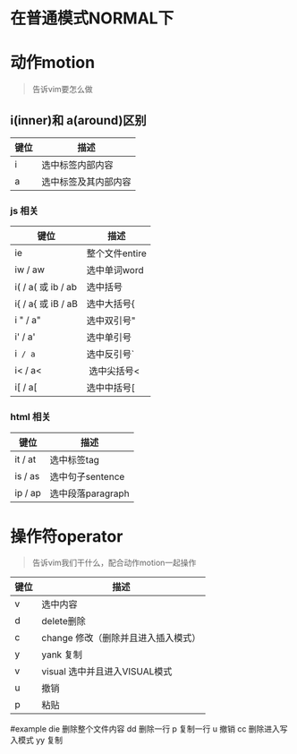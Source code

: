 # 在普通模式NORMAL下
# 动作motion
>告诉vim要怎么做

## i(inner)和 a(around)区别

| 键位 | 描述 |
| - | - |
| i | 选中标签内部内容
| a | 选中标签及其内部内容
### js 相关

| 键位 | 描述 |
| - | - |
| ie |  整个文件entire
| iw / aw| 选中单词word
| i( / a( 或 ib / ab | 选中括号
| i{ / a{ 或 iB / aB | 选中大括号{
| i " / a" | 选中双引号"
| i' / a' | 选中单引号
| i` / a`  | 选中反引号` 
| i< / a< |  选中尖括号<
| i[  /  a[ |  选中中括号[

###  html 相关
| 键位 | 描述 |
| - | - |
| it / at | 选中标签tag
| is / as | 选中句子sentence
| ip / ap | 选中段落paragraph

# 操作符operator
> 告诉vim我们干什么，配合动作motion一起操作

| 键位 | 描述 |
| - | - |
| v | 选中内容
| d | delete删除
| c | change 修改（删除并且进入插入模式）
| y | yank 复制
| v | visual 选中并且进入VISUAL模式
| u | 撤销
| p | 粘贴

#example
die 删除整个文件内容
dd 删除一行
p 复制一行
u 撤销
cc 删除进入写入模式
yy 复制


